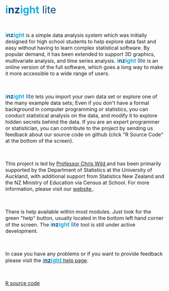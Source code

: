 
<font size = "6" color = "18afe3"><b>i<font color = "094b85">nz</font>ight</b>
<font color = "094b85">lite</font></b></font>

<font size = "3">

<br>

<font size = "4" color = "18afe3"><b>i<font color = "094b85">nz</font>ight</b></font> is a simple data analysis system which was initially designed for high school students to help explore data fast and easy without having to learn complex statistical software. By popular demand, it has been extended to support 3D graphics, multivariate analysis, and time series analysis. <font size = "4" color = "18afe3"><b>i<font color = "094b85">nz</font>ight</b><font color = "094b85"> lite</font></b></font> is an online version of the full software, which goes a long way to make it more accessible to a wide range of users. 

<br>

<font size = "4" color = "18afe3"><b>i<font color = "094b85">nz</font>ight</b><font color = "094b85"> lite</font></b></font> lets you import your own data set or explore one of the many example data sets; Even if you don't have a formal background in computer programming or statistics, you can conduct statistical analysis on the data, and modify it to explore hidden secrets behind the data. If you are an expert programmer or statistician, you can contribute to the project by sending us feedback about our source code on github (click "R Source Code" at the bottom of the screen). 

<br>

This project is led by <a href = "http://www.stat.auckland.ac.nz/~wild" target="_blank"> Professor Chris Wild </a> and has been primarily supported by the Department of Statistics at the University of Auckland, with additional support from Statistics New Zealand and the NZ Ministry of Education via Census at School. For more information, please visit our <a href = "http://www.stat.auckland.ac.nz/~wild/iNZight" target="_blank"> website </a>.

<br>

There is help available within most modules. Just look for the green "help" button, usually located in the bottom left hand corner of the screen. The <font size = "4" color = "18afe3"><b>i<font color = "094b85">nz</font>ight</b><font color = "094b85"> lite</font></b></font> tool is still under active development. 

<br>

In case you have any problems or if you want to provide feedback please visit the <a href = "https://www.stat.auckland.ac.nz/~wild/iNZight/support/contact/" target="_blank"><font size = "4" color = "18afe3"><b>i<font color = "094b85">nz</font>ight</b></font> help page</a>.

<br>

<a href = "https://github.com/iNZightVIT" target="_blank">R source code</a>

</font>

